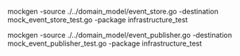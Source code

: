 mockgen -source ./../domain_model/event_store.go -destination mock_event_store_test.go -package infrastructure_test

mockgen -source ./../domain_model/event_publisher.go -destination mock_event_publisher_test.go -package infrastructure_test
